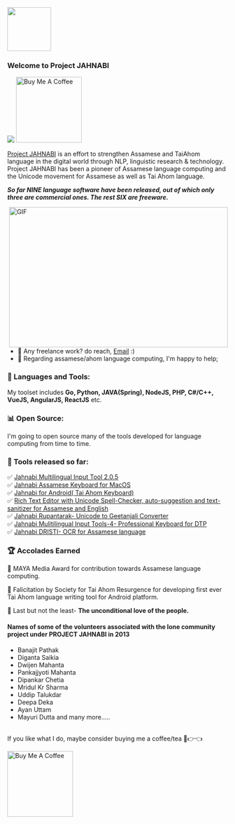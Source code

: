 <img src="https://github.com/DarkRapt0r/project-jahnabi-web/blob/7331fc3c57eafedeb234c2dda28fa7328be4fcff/jahnabimulti.png" width="100px">

### Welcome to Project JAHNABI


![](https://visitor-badge.glitch.me/badge?page_id=DarkRapt0r.project-jahnabi-web)
<a href="https://www.buymeacoffee.com/DarkRapt0r" target="_blank"><img src="https://cdn.buymeacoffee.com/buttons/v2/default-red.png" alt="Buy Me A Coffee" width="150" ></a>
<br />

[Project JAHNABI](https://jahnabi.net/) is an effort to strengthen Assamese and TaiAhom language in the digital world through NLP, linguistic research & technology. Project JAHNABI  has been a pioneer of Assamese language computing and the Unicode movement for Assamese as well as Tai Ahom language.

**_So far NINE language software have been released, out of which only three are commercial ones. The rest SIX are freeware._**


  <img align="right" alt="GIF" src="https://github.com/DarkRapt0r/project-jahnabi-web/blob/99d4a1d0f59d7ecbe5cf54c03c92c63cc187efac/code.gif?raw=true" width="500" height="320" />
  
- 💼 Any freelance work? do reach, [Email](mailto:d.code.junkie@gmail.com) :)
- 💬 Regarding assamese/ahom language computing, I'm happy to help;

 
### 🚧 Languages and Tools:
My toolset includes **Go, Python, JAVA(Spring), NodeJS, PHP, C#/C++, VueJS, AngularJS, ReactJS** etc.

### 📊 Open Source:
I'm going to open source many of the tools developed for language computing from time to time.
<br />


### 🚧 Tools released so far:
<!-- TODO-IST:START --> 
✅  [Jahnabi Multilingual Input Tool 2.0.5](https://drive.google.com/open?id=0B4FWv9ia-2z5VmV5UndiSW5aTlE)      
✅  [Jahnabi Assamese Keyboard for MacOS](https://drive.google.com/open?id=0B4FWv9ia-2z5VmV5UndiSW5aTlE)      
✅  [Jahnabi for Android( Tai Ahom Keyboard)](https://drive.google.com/open?id=0B4FWv9ia-2z5VmV5UndiSW5aTlE)        
✅  [Rich Text Editor with Unicode Spell-Checker, auto-suggestion and text-sanitizer for Assamese and English](https://drive.google.com/open?id=0B4FWv9ia-2z5VmV5UndiSW5aTlE)   
✅  [Jahnabi Rupantarak- Unicode to Geetanjali Converter](https://jahnabi.net)      
✅  [Jahnabi Mulitilingual Input Tools-4- Professional Keyboard for DTP](https://jahnabi.net)      
✅  [Jahnabi DRISTI- OCR for Assamese language](https://jahnabi.net)      
<!-- TODO-IST:END -->

### 🏆  Accolades Earned
<!-- TODO-IST:START --> 
🌸 MAYA Media Award for contribution towards Assamese language computing.

🌸 Falicitation by Society for Tai Ahom Resurgence for developing first ever Tai Ahom language writing tool for Android platform.

🌸 Last but not the least- **The unconditional love of the people.**
<!-- TODO-IST:END -->

#### Names of some of the volunteers associated with the lone community project under PROJECT JAHNABI in 2013
- Banajit Pathak
- Diganta Saikia
- Dwijen Mahanta
- Pankajjyoti Mahanta
- Dipankar Chetia
- Mridul Kr Sharma
- Uddip Talukdar
- Deepa Deka
- Ayan Uttam
- Mayuri Dutta
and many more.....
<br/>
If you like what I do, maybe consider buying me a coffee/tea 🥺👉👈

<a href="https://www.buymeacoffee.com/DarkRapt0r" target="_blank"><img src="https://cdn.buymeacoffee.com/buttons/v2/default-red.png" alt="Buy Me A Coffee" width="150" ></a>
